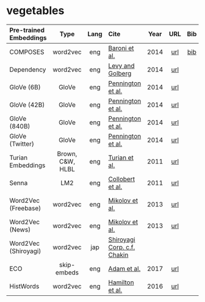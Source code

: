 # vegetables


| Pre-trained Embeddings | Type | Lang | Cite | Year | URL | Bib | License | Kaggle Dataset |
|:-|:-:|:-:|:-|:-:|:-:|:-:|:-:|:-|
| COMPOSES        | word2vec | eng | [Baroni et al.](http://www.aclweb.org/anthology/P14-1023) | 2014 | [url](http://clic.cimec.unitn.it/composes/semantic-vectors.html) | [bib]() | | [composes-embeddings](https://www.kaggle.com/alvations/vege-composes-embeddings) |
| Dependency | word2vec | eng | [Levy and Golberg](http://www.aclweb.org/anthology/P14-2050) | 2014 | [url](https://levyomer.wordpress.com/2014/04/25/dependency-based-word-embeddings/)| | | [dependency-embeddings](https://www.kaggle.com/alvations/vegetables-dependency-embeddings)|
| GloVe (6B)      |GloVe| eng | [Pennington et al.](https://www.aclweb.org/anthology/D14-1162) | 2014 | [url](https://nlp.stanford.edu/projects/glove/) | | | [stanford-glove-6b](https://www.kaggle.com/alvations/vegetables-stanford-glove-6b)|
| GloVe (42B)     |GloVe| eng | [Pennington et al.](https://www.aclweb.org/anthology/D14-1162) | 2014 | [url](https://nlp.stanford.edu/projects/glove/)  | | | [stanford-glove-42b](https://www.kaggle.com/alvations/vegetables-stanford-glove-42b)|
| GloVe (840B)    |GloVe| eng |[Pennington et al.](https://www.aclweb.org/anthology/D14-1162) | 2014 | [url](https://nlp.stanford.edu/projects/glove/)  | | | [stanford-glove-840b](https://www.kaggle.com/alvations/vegetables-stanford-glove-840b)|
| GloVe (Twitter) |GloVe| eng | [Pennington et al.](https://www.aclweb.org/anthology/D14-1162) | 2014 | [url](https://nlp.stanford.edu/projects/glove/)  | | | [stanford-glove-twitter](https://www.kaggle.com/alvations/vegetables-stanford-glove-twitter)|
| Turian Embeddings |  Brown, C&W, HLBL | eng | [Turian et al.](http://anthology.aclweb.org/P/P10/P10-1040.pdf) | 2011 | [url](https://www.kaggle.com/alvations/turian-embeddings) | | | ![hlbl-embeddings](https://www.kaggle.com/alvations/vegetables-hlbl-embeddings) | 
| Senna           | LM2 | eng | [Collobert et al.](http://www.jmlr.org/papers/volume12/collobert11a/collobert11a.pdf) | 2011   | [url](https://ronan.collobert.com/senna/) |  | | [senna-embeddings](https://www.kaggle.com/alvations/vegetables-senna-embeddings) |
| Word2Vec (Freebase) | word2vec | eng | [Mikolov et al.](https://arxiv.org/abs/1301.3781) | 2013| [url](https://code.google.com/archive/p/word2vec/) | |  | [google-word2vec-freebase](https://www.kaggle.com/alvations/vegetables-word2vec-freebase) |
| Word2Vec (News) | word2vec | eng |  [Mikolov et al.](https://arxiv.org/abs/1301.3781) | 2013| [url](https://code.google.com/archive/p/word2vec/) | | | ![google-word2vec](https://www.kaggle.com/alvations/vegetables-word2vec) |
| Word2Vec (Shiroyagi) | word2vec | jap | [Shiroyagi Corp. c.f. Chakin](https://github.com/chakki-works/chakin) | | | |  | [shiroyagi-word2vec](https://www.kaggle.com/alvations/vegetables-shiroyagi-word2vec) | 
| ECO              | skip-embeds | eng | [Adam et al.](http://www.aclweb.org/anthology/E17-2081) | 2017 | [url](https://github.com/azpoliak/eco) | | | ![eco-embeddings]() | 
| HistWords        | word2vec | eng | [Hamilton et al.](https://aclweb.org/anthology/P/P16/P16-1141.pdf) | 2016 | [url](https://nlp.stanford.edu/projects/histwords/) | | | ![histwords-embeddings]() | 

